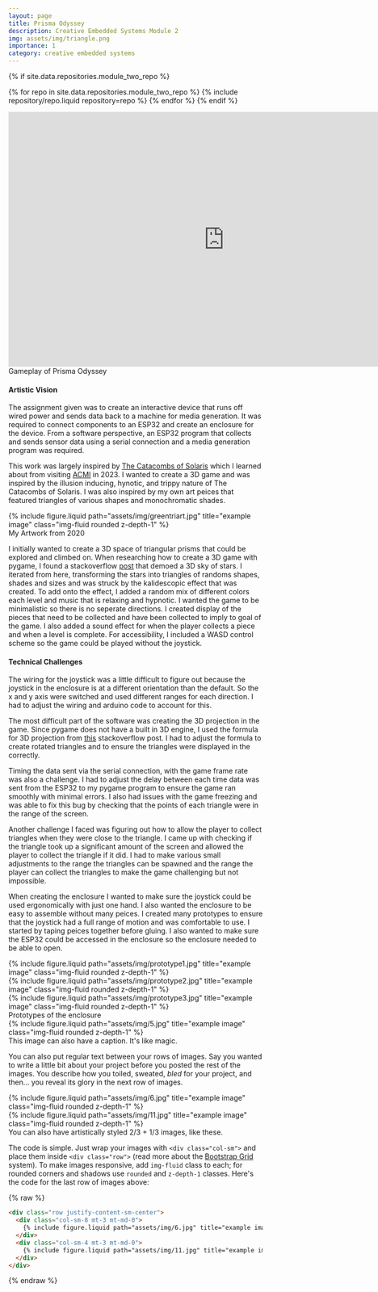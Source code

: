 ```yaml
---
layout: page
title: Prisma Odyssey
description: Creative Embedded Systems Module 2
img: assets/img/triangle.png
importance: 1
category: creative embedded systems
---
```


<div class="row justify-content-sm-start">

{% if site.data.repositories.module_two_repo %}

{% for repo in site.data.repositories.module_two_repo %} {% include repository/repo.liquid repository=repo %} {% endfor %}
{% endif %}

</div>

<div class="row justify-content-sm-center">
<iframe width="853" height="505" src="https://www.youtube.com/embed/c69II9nHpro?si=iewPPxSCMrowyJwS" title="YouTube video player" frameborder="0" allow="accelerometer; autoplay; clipboard-write; encrypted-media; gyroscope; picture-in-picture; web-share" allowfullscreen></iframe>
</div>
<div class="caption">
    Gameplay of Prisma Odyssey
</div>

#### Artistic Vision

The assignment given was to create an interactive device that runs off wired power and sends data back to a machine for media generation. It was required to connect components to an ESP32 and create an enclosure for the device. From a software perspective, an ESP32 program that collects and sends sensor data using a serial connection and a media generation program was required.

This work was largely inspired by [The Catacombs of Solaris](https://ianmaclarty.itch.io/catacombs-of-solaris-original) which I learned about from visiting [ACMI](https://www.acmi.net.au/works/61402--the-catacombs-of-solaris/) in 2023. I wanted to create a 3D game and was inspired by the illusion inducing, hynotic, and trippy nature of The Catacombs of Solaris. I was also inspired by my own art peices that featured triangles of various shapes and monochromatic shades.

<div class="row">
    <div class="col-sm mt-3 mt-md-0">
    {% include figure.liquid path="assets/img/greentriart.jpg" title="example image" class="img-fluid rounded z-depth-1" %}
    </div>
</div>
<div class="caption">
   My Artwork from 2020 
</div>

I initially wanted to create a 3D space of triangular prisms that could be explored and climbed on. When researching how to create a 3D game
with pygame, I found a stackoverflow [post](https://stackoverflow.com/a/58675007) that demoed a 3D sky of stars. I iterated from here, transforming the stars into triangles of randoms shapes, shades and sizes and was struck by the kalidescopic effect that was created. To add onto the effect, I added a random mix of different colors each level and music that is relaxing and hypnotic. I wanted the game to be minimalistic so there is no seperate directions. I created display of the pieces that need to be collected and have been collected to imply to goal of the game. I also added a sound effect for when the player collects a piece and when a level is complete. For accessibility, I included a WASD control scheme so the game could be played without the joystick.

#### Technical Challenges

The wiring for the joystick was a little difficult to figure out because the joystick in the enclosure is at a different orientation than the default. So the x and y axis were switched and used different ranges for each direction. I had to adjust the wiring and arduino code to account for this.

The most difficult part of the software was creating the 3D projection in the game. Since pygame does not have a built in 3D engine, I used the formula for 3D projection from [this](https://stackoverflow.com/a/58675007) stackoverflow post. I had to adjust the formula to create rotated triangles and to ensure the triangles were displayed in the correctly.

Timing the data sent via the serial connection, with the game frame rate was also a challenge. I had to adjust the delay between each time data was sent from the ESP32 to my pygame program to ensure the game ran smoothly with minimal errors. I also had issues with the game freezing and was able to fix this bug by checking that the points of each triangle were in the range of the screen.

Another challenge I faced was figuring out how to allow the player to collect triangles when they were close to the triangle. I came up with checking if the triangle took up a significant amount of the screen and allowed the player to collect the triangle if it did. I had to make various small adjustments to the range the triangles can be spawned and the range the player can collect the triangles to make the game challenging but not impossible.

When creating the enclosure I wanted to make sure the joystick could be used ergonomically with just one hand. I also wanted the enclosure to be easy to assemble without many peices. I created many prototypes to ensure that the joystick had a full range of motion and was comfortable to use. I started by taping peices together before gluing. I also wanted to make sure the ESP32 could be accessed in the enclosure so the enclosure needed to be able to open.

<div class="row">
    <div class="col-sm mt-3 mt-md-0">
        {% include figure.liquid path="assets/img/prototype1.jpg" title="example image" class="img-fluid rounded z-depth-1" %}
    </div>
    <div class="col-sm mt-3 mt-md-0">
        {% include figure.liquid path="assets/img/prototype2.jpg" title="example image" class="img-fluid rounded z-depth-1" %}
    </div>
    <div class="col-sm mt-3 mt-md-0">
        {% include figure.liquid path="assets/img/prototype3.jpg" title="example image" class="img-fluid rounded z-depth-1" %}
    </div>
</div>
<div class="caption">
    Prototypes of the enclosure
</div>
<div class="row">
    <div class="col-sm mt-3 mt-md-0">
        {% include figure.liquid path="assets/img/5.jpg" title="example image" class="img-fluid rounded z-depth-1" %}
    </div>
</div>
<div class="caption">
    This image can also have a caption. It's like magic.
</div>

You can also put regular text between your rows of images.
Say you wanted to write a little bit about your project before you posted the rest of the images.
You describe how you toiled, sweated, _bled_ for your project, and then... you reveal its glory in the next row of images.

<div class="row justify-content-sm-center">
    <div class="col-sm-8 mt-3 mt-md-0">
        {% include figure.liquid path="assets/img/6.jpg" title="example image" class="img-fluid rounded z-depth-1" %}
    </div>
    <div class="col-sm-4 mt-3 mt-md-0">
        {% include figure.liquid path="assets/img/11.jpg" title="example image" class="img-fluid rounded z-depth-1" %}
    </div>
</div>
<div class="caption">
    You can also have artistically styled 2/3 + 1/3 images, like these.
</div>

The code is simple.
Just wrap your images with `<div class="col-sm">` and place them inside `<div class="row">` (read more about the <a href="https://getbootstrap.com/docs/4.4/layout/grid/">Bootstrap Grid</a> system).
To make images responsive, add `img-fluid` class to each; for rounded corners and shadows use `rounded` and `z-depth-1` classes.
Here's the code for the last row of images above:

{% raw %}

```html
<div class="row justify-content-sm-center">
  <div class="col-sm-8 mt-3 mt-md-0">
    {% include figure.liquid path="assets/img/6.jpg" title="example image" class="img-fluid rounded z-depth-1" %}
  </div>
  <div class="col-sm-4 mt-3 mt-md-0">
    {% include figure.liquid path="assets/img/11.jpg" title="example image" class="img-fluid rounded z-depth-1" %}
  </div>
</div>
```

{% endraw %}
